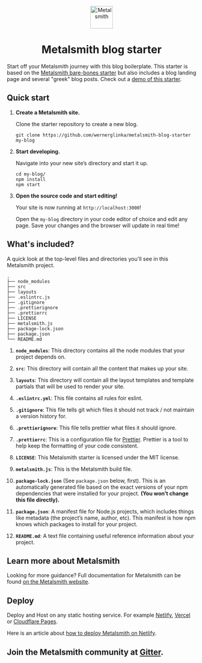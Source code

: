 <p align="center">
  <a href="https://www.metalsmith.io">
    <img alt="Metalsmith" src="https://www.glinka.co/assets/images/metalsmith-logo-bug.png" width="60" />
  </a>
</p>
<h1 align="center">
  Metalsmith blog starter
</h1>

Start off your Metalsmith journey with this blog boilerplate. This starter is based on the [Metalsmith bare-bones starter](https://github.com/wernerglinka/metalsmith-bare-bones-starter) but also includes a blog landing page and several "greek" blog posts. Check out a [demo of this starter](https://metalsmith-blog-starter.netlify.app/).

## Quick start

1.  **Create a Metalsmith site.**

    Clone the starter repository to create a new blog.

    ```shell
    git clone https://github.com/wernerglinka/metalsmith-blog-starter my-blog 
    ```

1.  **Start developing.**

    Navigate into your new site’s directory and start it up.

    ```shell
    cd my-blog/
    npm install
    npm start
    ```

1.  **Open the source code and start editing!**

    Your site is now running at `http://localhost:3000`!

    Open the `my-blog` directory in your code editor of choice and edit any page. Save your changes and the browser will update in real time!

## What's included?

A quick look at the top-level files and directories you'll see in this Metalsmith project.

    .
    ├── node_modules
    ├── src
    ├── layouts
    ├── .eslintrc.js
    ├── .gitignore
    ├── .prettierignore
    ├── .prettierrc
    ├── LICENSE
    ├── metalsmith.js
    ├── package-lock.json
    ├── package.json
    └── README.md

1.  **`node_modules`**: This directory contains all the node modules that your project depends on.

2.  **`src`**: This directory will contain all the content that makes up your site.

3.  **`layouts`**: This directory will contain all the layout templates and template partials that will be used to render your site.

4.  **`.eslintrc.yml`**: This file contains all rules foir eslint.

5.  **`.gitignore`**: This file tells git which files it should not track / not maintain a version history for.

6.  **`.prettierignore`**: This file tells prettier what files it should ignore.

7.  **`.prettierrc`**: This is a configuration file for [Prettier](https://prettier.io/). Prettier is a tool to help keep the formatting of your code consistent.

8.  **`LICENSE`**: This Metalsmith starter is licensed under the MIT license.

9.  **`metalsmith.js`**: This is the Metalsmith build file.

10. **`package-lock.json`** (See `package.json` below, first). This is an automatically generated file based on the exact versions of your npm dependencies that were installed for your project. **(You won’t change this file directly).**

11. **`package.json`**: A manifest file for Node.js projects, which includes things like metadata (the project’s name, author, etc). This manifest is how npm knows which packages to install for your project.

12. **`README.md`**: A text file containing useful reference information about your project.

## Learn more about Metalsmith

Looking for more guidance? Full documentation for Metalsmith can be found [on the Metalsmith website](https://www.metalsmith.io). 

## Deploy

Deploy and Host on any static hosting service. For example [Netlify](https://www.netlify.com), [Vercel](https://vercel.com/) or [Cloudflare Pages](https://pages.cloudflare.com/).

Here is an article about [how to deploy Metalsmith on Netlify](https://www.netlify.com/blog/2015/12/08/a-step-by-step-guide-metalsmith-on-netlify/).

## Join the Metalsmith community at [Gitter](https://gitter.im/metalsmith/community).